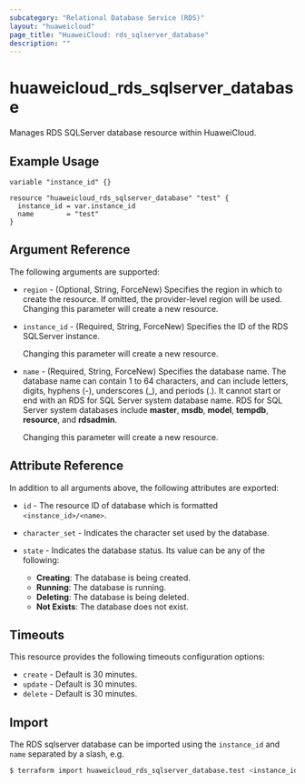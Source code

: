 ```yaml
---
subcategory: "Relational Database Service (RDS)"
layout: "huaweicloud"
page_title: "HuaweiCloud: rds_sqlserver_database"
description: ""
---
```


# huaweicloud_rds_sqlserver_database

Manages RDS SQLServer database resource within HuaweiCloud.

## Example Usage

```hcl
variable "instance_id" {}

resource "huaweicloud_rds_sqlserver_database" "test" {
  instance_id = var.instance_id
  name        = "test"
}
```

## Argument Reference

The following arguments are supported:

* `region` - (Optional, String, ForceNew) Specifies the region in which to create the resource.
  If omitted, the provider-level region will be used. Changing this parameter will create a new resource.

* `instance_id` - (Required, String, ForceNew) Specifies the ID of the RDS SQLServer instance.

  Changing this parameter will create a new resource.

* `name` - (Required, String, ForceNew) Specifies the database name. The database name can contain 1 to 64 characters,
  and can include letters, digits, hyphens (-), underscores (_), and periods (.). It cannot start or end with an RDS for
  SQL Server system database name. RDS for SQL Server system databases include **master**, **msdb**, **model**,
  **tempdb**, **resource**, and **rdsadmin**.

  Changing this parameter will create a new resource.

## Attribute Reference

In addition to all arguments above, the following attributes are exported:

* `id` - The resource ID of database which is formatted `<instance_id>/<name>`.

* `character_set` - Indicates the character set used by the database.

* `state` - Indicates the database status. Its value can be any of the following:
  + **Creating**: The database is being created.
  + **Running**: The database is running.
  + **Deleting**: The database is being deleted.
  + **Not Exists**: The database does not exist.

## Timeouts

This resource provides the following timeouts configuration options:

* `create` - Default is 30 minutes.
* `update` - Default is 30 minutes.
* `delete` - Default is 30 minutes.

## Import

The RDS sqlserver database can be imported using the `instance_id` and `name` separated by a slash, e.g.

```bash
$ terraform import huaweicloud_rds_sqlserver_database.test <instance_id>/<name>
```
